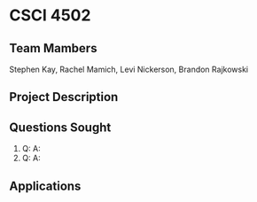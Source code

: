 # CSCI 4502
## Team Mambers
Stephen Kay, Rachel Mamich, Levi Nickerson, Brandon Rajkowski

## Project Description

## Questions Sought
1. Q: 
   A: 
2. Q:
   A:
## Applications
